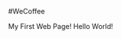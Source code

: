 #WeCoffee
<html>
  <head>
    My First Web Page!
  </head>
  <body>
    Hello World!
  </body>
</html>
